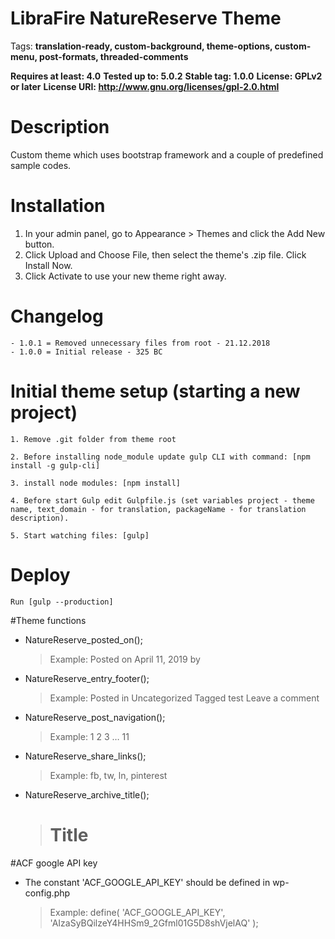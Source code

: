 # LibraFire NatureReserve Theme

Tags: **translation-ready, custom-background, theme-options, custom-menu, post-formats, threaded-comments**

**Requires at least: 4.0**
**Tested up to: 5.0.2**
**Stable tag: 1.0.0**
**License: GPLv2 or later**
**License URI: http://www.gnu.org/licenses/gpl-2.0.html**

# Description

Custom theme which uses bootstrap framework and a couple of predefined sample codes.

# Installation

1. In your admin panel, go to Appearance > Themes and click the Add New button.
2. Click Upload and Choose File, then select the theme's .zip file. Click Install Now.
3. Click Activate to use your new theme right away.

# Changelog

    - 1.0.1 = Removed unnecessary files from root - 21.12.2018
    - 1.0.0 = Initial release - 325 BC

# Initial theme setup (starting a new project)

    1. Remove .git folder from theme root

    2. Before installing node_module update gulp CLI with command: [npm install -g gulp-cli]

    3. install node modules: [npm install]

    4. Before start Gulp edit Gulpfile.js (set variables project - theme name, text_domain - for translation, packageName - for translation description).

    5. Start watching files: [gulp]

# Deploy

    Run [gulp --production]

#Theme functions
- NatureReserve_posted_on();
    > Example: Posted on April 11, 2019 by
- NatureReserve_entry_footer();
    > Example: Posted in Uncategorized Tagged test Leave a comment
- NatureReserve_post_navigation();
    > Example: 1 2 3 … 11
- NatureReserve_share_links();
    > Example: fb, tw, ln, pinterest
- NatureReserve_archive_title();
    > <h1 class='page-title'>Title</h1>

#ACF google API key
- The constant 'ACF_GOOGLE_API_KEY' should be defined in wp-config.php
    > Example: define( 'ACF_GOOGLE_API_KEY', 'AIzaSyBQilzeY4HHSm9_2Gfml01G5D8shVjelAQ' );